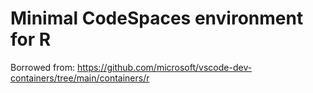 # Minimal CodeSpaces environment for R

Borrowed from: https://github.com/microsoft/vscode-dev-containers/tree/main/containers/r
